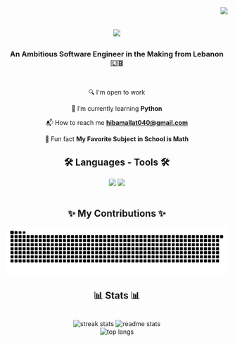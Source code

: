 <img align="right" src="https://visitor-badge.laobi.icu/badge?page_id=hibamallat.hibamallat" />

<h1 align="center">
    <img src="https://readme-typing-svg.herokuapp.com/?font=Righteous&size=25&color=a047ed&center=true&vCenter=true&width=500&height=70&duration=4000&lines=Welcome+to+my+GitHub!;" />
</h1>

<h3 align="center">An Ambitious Software Engineer in the Making from Lebanon &#x1F1F1;&#x1F1E7</h3>

<div align="center">
<br/>
    
🔍 I'm open to work

🐍 I’m currently learning **Python**

📬 How to reach me **hibamallat040@gmail.com**

📐 Fun fact **My Favorite Subject in School is Math**

 </div>
 
<h2 align="center">🛠️ Languages - Tools 🛠️</h2>
<div align="center">
    <img src="https://skillicons.dev/icons?i=html,css,vscode" />
    <img src="https://skillicons.dev/icons?i=github,git,python,java" /><br>
</div>

<br/>

<div align="center">
  <h2>✨ My Contributions ✨</h2>
  
  <img alt="snake eating my contributions" src="https://raw.githubusercontent.com/hibamallat/hibamallat/output/github-contribution-grid-snake.svg" />
  
  <br/>
</div>

<h2 align="center">📊 Stats 📊</h2>
<br>
<div align=center>
<img width=390 src="https://github-readme-streak-stats-salesp07.vercel.app/?user=hibamallat&count_private=true&theme=aura&border_radius=10" alt="streak stats"/>
<img width=390 src="https://github-readme-stats-salesp07.vercel.app/api?username=hibamallat&count_private=true&show_icons=true&theme=aura&rank_icon=github&border_radius=10" alt="readme stats" />
<br/>
<img width=325 align="center" src="https://github-readme-stats-salesp07.vercel.app/api/top-langs/?username=hibamallat&hide=HTML&langs_count=8&layout=compact&theme=aura&border_radius=10&size_weight=0.5&count_weight=0.5&exclude_repo=github-readme-stats" alt="top langs" />
</div>

<br/>
<br/>

<div align="center">
</div>

<br/>

